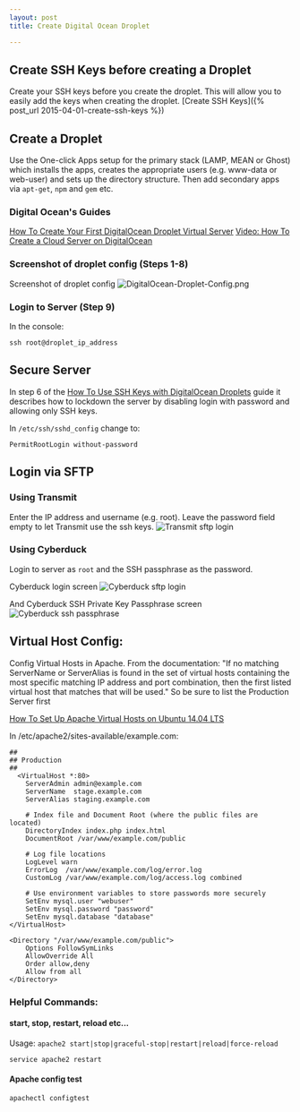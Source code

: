 ```yaml
---
layout: post
title: Create Digital Ocean Droplet

---
```


## Create SSH Keys before creating a Droplet
Create your SSH keys before you create the droplet. This will allow you to easily add the keys when creating the droplet. [Create SSH  Keys]({% post_url 2015-04-01-create-ssh-keys %})

## Create a Droplet
Use the One-click Apps setup for the primary stack (LAMP, MEAN or Ghost) which installs the apps, creates the appropriate users (e.g. www-data or web-user) and sets up the directory structure. Then add secondary apps via `apt-get`, `npm` and  `gem` etc.

### Digital Ocean's Guides
[How To Create Your First DigitalOcean Droplet Virtual Server](https://www.digitalocean.com/community/tutorials/how-to-create-your-first-digitalocean-droplet-virtual-server)
[Video: How To Create a Cloud Server on DigitalOcean](https://www.youtube.com/watch?v=vqZ7eKM0WS8&list=PLseEp7p6EwiapFf-014k-qMBf65iTQnrr)

### Screenshot of droplet config (Steps 1-8)
Screenshot of droplet config
![DigitalOcean-Droplet-Config.png](/img/digital-ocean-droplet-config.png)

### Login to Server (Step 9)
In the console:

    ssh root@droplet_ip_address


## Secure Server
In step 6 of the [How To Use SSH Keys with DigitalOcean Droplets](https://www.digitalocean.com/community/tutorials/how-to-use-ssh-keys-with-digitalocean-droplets) guide it describes how to lockdown the server by disabling login with password and allowing only SSH keys.

In `/etc/ssh/sshd_config` change to:

    PermitRootLogin without-password

## Login via SFTP

### Using Transmit
Enter the IP address and username (e.g. root).
Leave the password field empty to let Transmit use the ssh keys.
![Transmit sftp login](/img/transmit-sftp-login.png)

### Using Cyberduck
Login to server as `root` and the SSH passphrase as the password.

Cyberduck login screen
![Cyberduck sftp login](/img/cyberduck-sftp-login.png)

And Cyberduck SSH Private Key Passphrase screen
![Cyberduck ssh passphrase](/img/cyberduck-ssh-passphrase.png)

## Virtual Host Config:
Config Virtual Hosts in Apache. From the documentation: "If no matching ServerName or ServerAlias is found in the set of virtual hosts containing the most specific matching IP address and port combination, then the first listed virtual host that matches that will be used." So be sure to list the Production Server first

[How To Set Up Apache Virtual Hosts on Ubuntu 14.04 LTS](https://www.digitalocean.com/community/tutorials/how-to-set-up-apache-virtual-hosts-on-ubuntu-14-04-lts)

In /etc/apache2/sites-available/example.com:

```
##
## Production
##
  <VirtualHost *:80>
    ServerAdmin admin@example.com
    ServerName  stage.example.com
    ServerAlias staging.example.com

    # Index file and Document Root (where the public files are located)
    DirectoryIndex index.php index.html
    DocumentRoot /var/www/example.com/public

    # Log file locations
    LogLevel warn
    ErrorLog  /var/www/example.com/log/error.log
    CustomLog /var/www/example.com/log/access.log combined

    # Use environment variables to store passwords more securely
    SetEnv mysql.user "webuser"
    SetEnv mysql.password "password"
    SetEnv mysql.database "database"
</VirtualHost>

<Directory "/var/www/example.com/public">
	Options FollowSymLinks
	AllowOverride All
	Order allow,deny
	Allow from all
</Directory>
```

### Helpful Commands:

#### start, stop, restart, reload etc...
Usage: `apache2 start|stop|graceful-stop|restart|reload|force-reload`

    service apache2 restart

#### Apache config test

    apachectl configtest